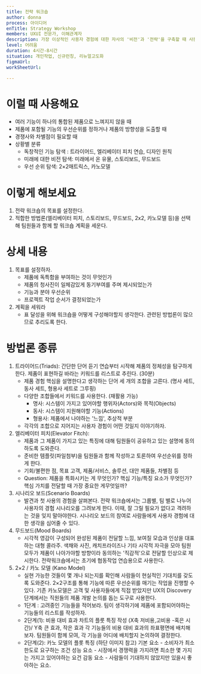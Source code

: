 ```yaml
---
title: 전략 워크숍
author: donna
process: 아이디어
enTitle: Strategy Workshop
members: UXUI 전문가, 이해관계자
description: 가장 이상적인 사용자 경험에 대한 자사의 '비전'과 '전략'을 구축할 때 사용
level: 어려움
duration: 4시간-8시간
situation: 개인작업, 신규런칭, 리뉴얼고도화
figmaUrl:
workSheetUrl:

---
```


<!-- 프로세스별 보기: 공감, 설계, 프로토타입, 테스트 -->
<!--UXUI 전문가, 팀 구성원, 사용자, 이해관계자, 누구나 -->
<!--level: 쉬움, 중간, 어려움-->
<!--개인작업, 신규런칭, 리뉴얼고도화-->

# 이럴 때 사용해요

- 여러 기능이 하나의 통합된 제품으로 느껴지지 않을 때
- 제품에 포함될 기능의 우선순위를 정하거나 제품의 방향성을 도출할 때
- 경쟁사와 차별점이 필요할 때
- 상황별 분류
    - 독창적인 기능 탐색 : 트라이어드, 엘리베이터 피치 연습, 디자인 원칙
    - 미래에 대한 비전 탐색: 미래에서 온 유물, 스토리보드, 무드보드
    - 우선 순위 탐색: 2×2매트릭스, 카노모델

# 이렇게 해보세요

1. 전략 워크숍의 목표를 설정한다. 
2. 적합한 방법론(엘리베이터 피치, 스토리보드, 무드보드, 2x2, 카노모델 등)을 선택해 팀원들과 함께 할 워크숍 계획을 세운다.

# 상세 내용
1. 목표를 설정하자.
    - 제품에 독특함을 부여하는 것이 무엇인가
    - 제품의 청사진이 일체감있게 동기부여를 주며 제시되었는가
    - 기능과 분야 우선순위
    - 프로젝트 작업 순서가 결정되었는가
2. 계획을 세워라
    - 표 달성을 위해 워크숍을 어떻게 구성해야할지 생각한다. 관련된 방법론이 많으므로 추리도록 한다.

# 방법론 종류
1. 트라이어드(Triads): 간단한 단어 듣기 연습부터 시작해 제품의 정체성을 탐구하게 한다. 제품이 표현하길 바라는 키워드를 리스트로 추린다. (30분)
    - 제품 경험 핵심을 설명한다고 생각하는 단어 세 개의 조합을 고른다. (명사 세트, 동사 세트, 형용사 세트로 그루핑)
    - 다양한 조합들에서 키워드를 사용한다. (재활용 가능)
        - 명사: 시스템이 가지고 있어야할 행위자(Actors)와 목적(Objects)
        - 동사: 시스템이 지원해야할 기능(Actions)
        - 형용사: 제품에서 나야하는 '느낌', 추상적 부분
    - 각각의 조합으로 지어지는 사용자 경험이 어떤 것일지 이야기하자.
2. 엘리베이터 피치(Elevator Fitch):
    - 제품과 그 제품이 가지고 있는 특징에 대해 팀원들이 공유하고 있는 설명에 동의하도록 도와준다.
    - 준비한 템플릿(파일첨부)을 팀원들과 함께 작성하고 토론하여 우선순위를 정하게 한다.
    - 기회/불편한 점, 목표 고객, 제품/서비스, 솔루션, 대안 제품들, 차별점 등
    - Question: 제품을 특화시키는 게 무엇인가? 핵심 기능/특징 요소가 무엇인가? 핵심 가치를 전달할 때 가장 중요한 게무엇일까?
3. 시나리오 보드(Scenario Boards)
    - 발견과 첫 사용의 경험을 살펴본다. 전략 워크숍에서는 그룹별, 팀 별로 나누어 사용자의 경험 시나리오를 그려보게 한다. 이때, 잘 그릴 필요가 없다고 격려하는 것을 잊지 말아야한다. 시나리오 보드의 참여로 사람들에게 사용자 경험에 대한 생각을 심어줄 수 있다.
4. 무드보드(Mood Boards)
    - 시각적 영감이 구성되어 완성된 제품이 전달할 느낌, 보여질 모습과 인상을 대표하는 대형 콜라주. 색채와 사진, 캐치프라이즈나 기타 시각적 자극을 모아 팀원 모두가 제품이 나아가야할 방향이라 동의하는 '직감적'으로 전달할 인상으로 제시한다. 전략워크숍에서는 초기에 협동작업 연습용으로 사용한다.
5. 2×2 / 카노 모델 (Kano Model)
    - 실현 가능한 것들이 몇 개나 되는지를 확인해 사람들이 현실적인 기대치를 갖도록 도와준다. 2×2구조를 통해 기능에 따른 우선순위를 매기는 작업을 진행할 수 있다. 기존 카노모델은 고객 및 사용자들에게 직접 받았지만 UX의 Discovery 단계에서는 직원들의 제품 개발 논의를 돕는 도구로 사용한다.
    - 1단계 : 고려중인 기능들을 적어보라. 팀이 생각하기에 제품에 포함되어야하는 기능들의 리스트를 작성하자.
    - 2단계(1): 비용 대비 효과 차트의 플룻 특징 작성 (X축 저비용,고비용 -혹은 시간)/ Y축 큰 효과, 작은 효과 각 기능들의 비용 대비 효과의 좌표평면에 배치해보자. 팀원들이 함께 모여, 각 기능을 어디에 배치할지 논의하여 결정한다.
    - 2단계(2): 카노 모델의 플롯 특징 (하단 이미지 참고) 기본 요소 - 소비자가 최소한도로 요구하는 조건 성능 요소 - 시장에서 경쟁력을 가지려면 최소한 몇 가지는 가지고 있어야하는 요건 감동 요소 - 사람들이 기대하지 않았지만 있을시 좋아하는 요소.
<!--
<iframe width="1044" height="587" src="" frameborder="0" allow="accelerometer; autoplay; encrypted-media; gyroscope; picture-in-picture" allowfullscreen></iframe>
--!>
